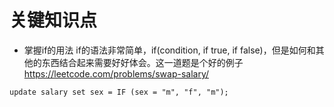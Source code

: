 # 关键知识点
- 掌握if的用法
if的语法非常简单，if(condition, if true, if false)，但是如何和其他的东西结合起来需要好好体会。这一道题是个好的例子
https://leetcode.com/problems/swap-salary/
```
update salary set sex = IF (sex = "m", "f", "m");
```
